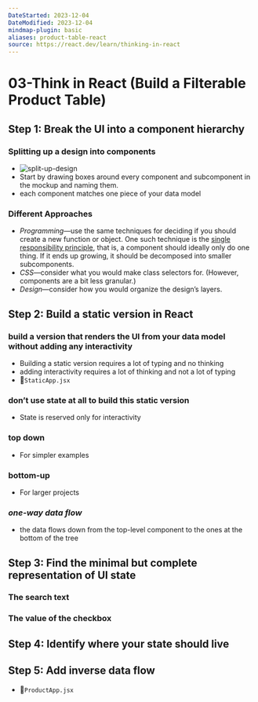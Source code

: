```yaml
---
DateStarted: 2023-12-04
DateModified: 2023-12-04
mindmap-plugin: basic
aliases: product-table-react
source: https://react.dev/learn/thinking-in-react
---
```


# 03-Think in React (Build a Filterable Product Table)

## Step 1: Break the UI into a component hierarchy

### Splitting up a design into components

- ![split-up-design](https://react.dev/images/docs/s_thinking-in-react_ui_outline.png)
- Start by drawing boxes around every component and subcomponent in the mockup and naming them.
- each component matches one piece of your data model

### Different Approaches

- _Programming_—use the same techniques for deciding if you should create a new function or object. One such technique is the [single responsibility principle](https://en.wikipedia.org/wiki/Single_responsibility_principle), that is, a component should ideally only do one thing. If it ends up growing, it should be decomposed into smaller subcomponents.
- _CSS_—consider what you would make class selectors for. (However, components are a bit less granular.)
- _Design_—consider how you would organize the design’s layers.

## Step 2: Build a static version in React

### build a version that renders the UI from your data model without adding any interactivity

- Building a static version requires a lot of typing and no thinking
- adding interactivity requires a lot of thinking and not a lot of typing
- 📌`StaticApp.jsx`

### don’t use state at all to build this static version

- State is reserved only for interactivity

### top down

- For simpler examples

### bottom-up

- For larger projects

### _one-way data flow_

- the data flows down from the top-level component to the ones at the bottom of the tree

## Step 3: Find the minimal but complete representation of UI state

### The search text

### The value of the checkbox

## Step 4: Identify where your state should live

## Step 5: Add inverse data flow

- 📌`ProductApp.jsx`
